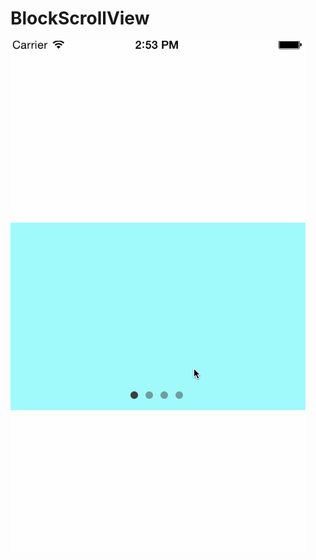 # BlockScrollView
![(轮播图)](https://github.com/Yexinglong/BlockScrollView/blob/master/Block.gif?raw=true)
